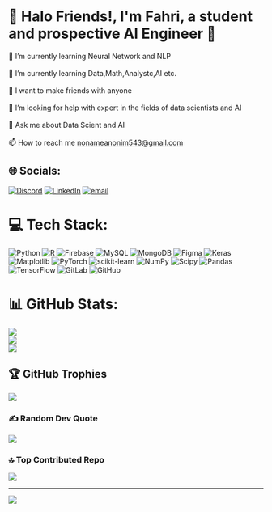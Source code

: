 # 👋 Halo Friends!, I'm **Fahri**, a student and prospective **AI Engineer** 🚀
🔭 I’m currently learning Neural Network and NLP<br><br>🌱 I’m currently learning Data,Math,Analystc,AI etc.<br><br>👯 I want to make friends with anyone<br><br>🤝 I’m looking for help with expert in the fields of data scientists and AI<br><br>💬 Ask me about Data Scient and AI<br><br>📫 How to reach me nonameanonim543@gmail.com


## 🌐 Socials:
[![Discord](https://img.shields.io/badge/Discord-%237289DA.svg?logo=discord&logoColor=white)](https://discord.gg/https://discord.com/invite/v3zeSGb) [![LinkedIn](https://img.shields.io/badge/LinkedIn-%230077B5.svg?logo=linkedin&logoColor=white)](https://linkedin.com/in/muhammad-fakhri-aa1b42324) [![email](https://img.shields.io/badge/Email-D14836?logo=gmail&logoColor=white)](mailto:nonameanonim543@gmail.com) 

# 💻 Tech Stack:
![Python](https://img.shields.io/badge/python-3670A0?style=for-the-badge&logo=python&logoColor=ffdd54) ![R](https://img.shields.io/badge/r-%23276DC3.svg?style=for-the-badge&logo=r&logoColor=white) ![Firebase](https://img.shields.io/badge/firebase-%23039BE5.svg?style=for-the-badge&logo=firebase) ![MySQL](https://img.shields.io/badge/mysql-4479A1.svg?style=for-the-badge&logo=mysql&logoColor=white) ![MongoDB](https://img.shields.io/badge/MongoDB-%234ea94b.svg?style=for-the-badge&logo=mongodb&logoColor=white) ![Figma](https://img.shields.io/badge/figma-%23F24E1E.svg?style=for-the-badge&logo=figma&logoColor=white) ![Keras](https://img.shields.io/badge/Keras-%23D00000.svg?style=for-the-badge&logo=Keras&logoColor=white) ![Matplotlib](https://img.shields.io/badge/Matplotlib-%23ffffff.svg?style=for-the-badge&logo=Matplotlib&logoColor=black) ![PyTorch](https://img.shields.io/badge/PyTorch-%23EE4C2C.svg?style=for-the-badge&logo=PyTorch&logoColor=white) ![scikit-learn](https://img.shields.io/badge/scikit--learn-%23F7931E.svg?style=for-the-badge&logo=scikit-learn&logoColor=white) ![NumPy](https://img.shields.io/badge/numpy-%23013243.svg?style=for-the-badge&logo=numpy&logoColor=white) ![Scipy](https://img.shields.io/badge/SciPy-%230C55A5.svg?style=for-the-badge&logo=scipy&logoColor=%white) ![Pandas](https://img.shields.io/badge/pandas-%23150458.svg?style=for-the-badge&logo=pandas&logoColor=white) ![TensorFlow](https://img.shields.io/badge/TensorFlow-%23FF6F00.svg?style=for-the-badge&logo=TensorFlow&logoColor=white) ![GitLab](https://img.shields.io/badge/gitlab-%23181717.svg?style=for-the-badge&logo=gitlab&logoColor=white) ![GitHub](https://img.shields.io/badge/github-%23121011.svg?style=for-the-badge&logo=github&logoColor=white)
# 📊 GitHub Stats:
![](https://github-readme-stats.vercel.app/api?username=FakhriOpenSource&theme=dark&hide_border=false&include_all_commits=false&count_private=false)<br/>
![](https://github-readme-streak-stats.herokuapp.com/?user=FakhriOpenSource&theme=dark&hide_border=false)<br/>
![](https://github-readme-stats.vercel.app/api/top-langs/?username=FakhriOpenSource&theme=dark&hide_border=false&include_all_commits=false&count_private=false&layout=compact)

## 🏆 GitHub Trophies
![](https://github-profile-trophy.vercel.app/?username=FakhriOpenSource&theme=radical&no-frame=false&no-bg=true&margin-w=4)

### ✍️ Random Dev Quote
![](https://quotes-github-readme.vercel.app/api?type=horizontal&theme=radical)

### 🔝 Top Contributed Repo
![](https://github-contributor-stats.vercel.app/api?username=FakhriOpenSource&limit=5&theme=github_dark&combine_all_yearly_contributions=true)

---
[![](https://visitcount.itsvg.in/api?id=FakhriOpenSource&icon=0&color=11)](https://visitcount.itsvg.in)

<!-- Proudly created with GPRM ( https://gprm.itsvg.in ) -->
